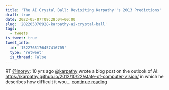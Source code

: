 ```yaml
---
title: 'The AI Crystal Ball: Revisiting Karpathy''s 2013 Predictions'
draft: true
date: 2022-05-07T09:28:04+00:00
slug: '202205070928-karpathy-ai-crystal-ball'
tags:
  - tweets
is_tweet: true
tweet_info:
  id: '1522765176457416705'
  type: 'retweet'
  is_thread: False
---
```




RT [@Inoryy](https://x.com/Inoryy): 10 yrs ago [@karpathy](https://x.com/karpathy) wrote a blog post on the outlook of AI: <https://karpathy.github.io/2012/10/22/state-of-computer-vision/> in which he describes how difficult it wou… [continue reading](https://x.com/sytelus/status/1522765176457416705)
